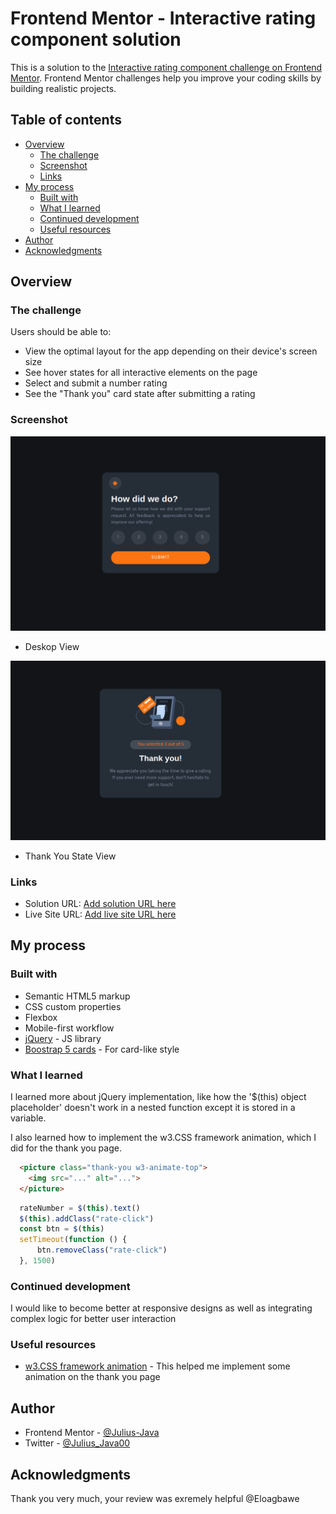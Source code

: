 # Frontend Mentor - Interactive rating component solution

This is a solution to the [Interactive rating component challenge on Frontend Mentor](https://www.frontendmentor.io/challenges/interactive-rating-component-koxpeBUmI). Frontend Mentor challenges help you improve your coding skills by building realistic projects. 

## Table of contents

- [Overview](#overview)
  - [The challenge](#the-challenge)
  - [Screenshot](#screenshot)
  - [Links](#links)
- [My process](#my-process)
  - [Built with](#built-with)
  - [What I learned](#what-i-learned)
  - [Continued development](#continued-development)
  - [Useful resources](#useful-resources)
- [Author](#author)
- [Acknowledgments](#acknowledgments)

## Overview

### The challenge

Users should be able to:

- View the optimal layout for the app depending on their device's screen size
- See hover states for all interactive elements on the page
- Select and submit a number rating
- See the "Thank you" card state after submitting a rating

### Screenshot

![](./screenshot/desktopView.png)
- Deskop View

![](./screenshot/desktopViewThankYouState.png)
- Thank You State View

### Links

- Solution URL: [Add solution URL here](https://your-solution-url.com)
- Live Site URL: [Add live site URL here](https://your-live-site-url.com)

## My process

### Built with

- Semantic HTML5 markup
- CSS custom properties
- Flexbox
- Mobile-first workflow
- [jQuery](https://jquery.com/) - JS library
- [Boostrap 5 cards](https://getbootstrap.com/docs/5.0/getting-started/introduction/) - For card-like style


### What I learned

I learned more about jQuery implementation, like how the '$(this) object placeholder' doesn't work in a nested function except it is stored in a variable.

I also learned how to implement the w3.CSS framework animation, which I did for the thank you page.


```html
  <picture class="thank-you w3-animate-top">
    <img src="..." alt="...">
  </picture>
```

```js
  rateNumber = $(this).text()
  $(this).addClass("rate-click")
  const btn = $(this)
  setTimeout(function () {
      btn.removeClass("rate-click")
  }, 1500)
```


### Continued development

I would like to become better at responsive designs as well as integrating complex logic for better user interaction

### Useful resources

- [w3.CSS framework animation](https://www.w3schools.com/w3css/w3css_animate.asp) - This helped me implement some animation on the thank you page

## Author
- Frontend Mentor - [@Julius-Java](https://www.frontendmentor.io/profile/Julius-Java)
- Twitter - [@Julius_Java00](https://www.twitter.com/Julius_Java00)

## Acknowledgments

Thank you very much, your review was exremely helpful @Eloagbawe
